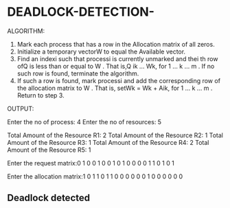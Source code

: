# DEADLOCK-DETECTION-
ALGORITHM:

1. Mark each process that has a row in the Allocation matrix of all zeros.
2. Initialize a temporary vectorW to equal the Available vector.
3. Find an indexi such that processi is currently unmarked and thei th row ofQ
is less than or equal to W . That is,Q ik … Wk, for 1 … k … m . If no such row is
found, terminate the algorithm.
4. If such a row is found, mark processi and add the corresponding row of the
allocation matrix to W . That is, setWk = Wk + Aik, for 1 … k … m . Return
to step 3.

OUTPUT:

Enter the no of process: 4
Enter the no of resources: 5

Total Amount of the Resource R1: 2
Total Amount of the Resource R2: 1
Total Amount of the Resource R3: 1
Total Amount of the Resource R4: 2
Total Amount of the Resource R5: 1

Enter the request matrix:0 1 0 0 1
0 0 1 0 1
0 0 0 0 1
1 0 1 0 1

Enter the allocation matrix:1 0 1 1 0
1 1 0 0 0
0 0 0 1 0
0 0 0 0 0

 Deadlock detected
--------------------------------

